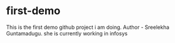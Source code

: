 # first-demo
This is the first demo github project i am doing.
Author - Sreelekha Guntamadugu.
she is currently working in infosys